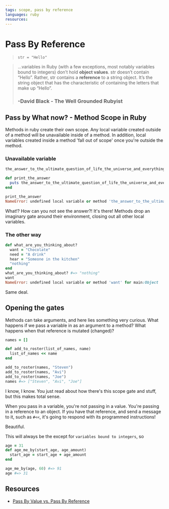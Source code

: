```yaml
---
tags: scope, pass by reference
languages: ruby
resources:
---
```

# Pass By Reference

> `str = "Hello"`

> ...variables in Ruby (with a few exceptions, most notably variables bound to integers) don’t hold __object values__. str doesn’t contain “Hello”. Rather, str contains a __reference__ to a string object. It’s the string object that has the characteristic of containing the letters that make up “Hello”.
> ### -David Black - The Well Grounded Rubyist

## Pass by What now? - Method Scope in Ruby
Methods in ruby create their own scope. Any local variable created outside of a method will be unavailable inside of a method. In addition, local variables created inside a method 'fall out of scope' once you're outside the method.

### Unavailable variable

``` ruby
the_answer_to_the_ultimate_question_of_life_the_universe_and_everything = 42

def print_the_answer
  puts the_answer_to_the_ultimate_question_of_life_the_universe_and_everything
end

print_the_answer
NameError: undefined local variable or method 'the_answer_to_the_ultimate_question_of_life_the_universe_and_everything' for main:Object

```

What!? How can you not see the answer?! It's there!
Methods drop an imaginary gate around their environment, closing out all other local variables.

### The other way

``` ruby
def what_are_you_thinking_about?
  want = "Chocolate"
  need = "A drink"
  hear = "Someone in the kitchen"
  "nothing"
end
what_are_you_thinking_about? #=> "nothing"
want
NameError: undefined local variable or method 'want' for main:Object
```

Same deal.

## Opening the gates

Methods can take arguments, and here lies something very curious. What happens if we pass a variable in as an argument to a method? What happens when that reference is mutated (changed)?

``` ruby
names = []

def add_to_roster(list_of_names, name)
  list_of_names << name
end

add_to_roster(names, "Steven")
add_to_roster(names, "Avi")
add_to_roster(names, "Joe")
names #=> ["Steven", "Avi", "Joe"]
```

I know, I know. You just read about how there's this scope gate and stuff, but this makes total sense.

When you pass in a variable, you're not passing in a value. You're passing in a reference to an object. If you have that reference, and send a message to it, such as `#<<`, it's going to respond with its programmed instructions!

Beautiful.


This will always be the except for `variables bound to integers`, so

``` ruby
age = 31
def age_me_by(start_age, age_amount)
  start_age = start_age + age_amount
end

age_me_by(age, 60) #=> 91
age #=> 31
```

## Resources

* [Pass By Value vs. Pass By Reference](http://ahimmelstoss.github.io/blog/2014/06/11/pass-by-value-vs-pass-by-reference-in-ruby/)
